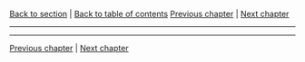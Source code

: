 [Back to section](./README.md) | [Back to table of contents](../README.md)
[Previous chapter](./05_PreparingAdventures.md) | [Next chapter](./07_CustomizingLite.md)

---

---

[Previous chapter](./05_PreparingAdventures.md) | [Next chapter](./07_CustomizingLite.md)
